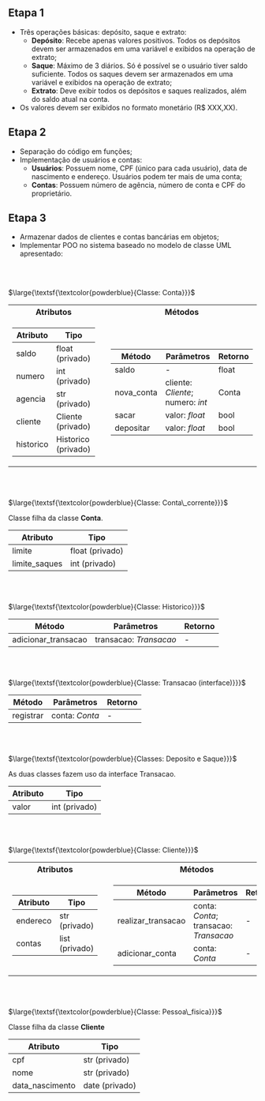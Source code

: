 ## Etapa 1
- Três operações básicas: depósito, saque e extrato:
    - **Depósito**: Recebe apenas valores positivos. Todos os depósitos devem ser armazenados em uma variável e exibidos na operação de extrato;
    - **Saque**: Máximo de 3 diários. Só é possível se o usuário tiver saldo suficiente. Todos os saques devem ser armazenados em uma variável e exibidos na operação de extrato;
    - **Extrato**: Deve exibir todos os depósitos e saques realizados, além do saldo atual na conta.
- Os valores devem ser exibidos no formato monetário (R$ XXX,XX).

## Etapa 2
- Separação do código em funções;
- Implementação de usuários e contas:
    - **Usuários**: Possuem nome, CPF (único para cada usuário), data de nascimento e endereço. Usuários podem ter mais de uma conta;
    - **Contas**: Possuem número de agência, número de conta e CPF do proprietário.

## Etapa 3
- Armazenar dados de clientes e contas bancárias em objetos;
- Implementar POO no sistema baseado no modelo de classe UML apresentado:


<br>
<br>

$\large{\textsf{\textcolor{powderblue}{Classe: Conta}}}$

<table>
<tr>
    <th>Atributos</th>
    <th></th>
    <th>Métodos</th>
</tr>
<td>

| **Atributo** | **Tipo** |
| --- | --- |
| saldo | float (privado) |
| numero | int (privado) |
| agencia | str (privado) |
| cliente | Cliente (privado) |
| historico | Historico (privado) |
</td>
<td></td>
<td>

| **Método** | **Parâmetros** | **Retorno** |
| --- | --- | --- |
| saldo | - | float |
| nova_conta | cliente: *Cliente*; numero: *int* | Conta |
| sacar | valor: *float* | bool |
| depositar | valor: *float* | bool |
</td>
</table>

<br>
<br>

$\large{\textsf{\textcolor{powderblue}{Classe: Conta\_corrente}}}$

Classe filha da classe **Conta**.

| **Atributo** | **Tipo** |
| --- | --- |
| limite | float (privado) |
| limite_saques | int (privado) |


<br>
<br>

$\large{\textsf{\textcolor{powderblue}{Classe: Historico}}}$

| **Método** | **Parâmetros** | **Retorno** |
| --- | --- | --- |
| adicionar_transacao | transacao: *Transacao* | - |


<br>
<br>

$\large{\textsf{\textcolor{powderblue}{Classe: Transacao (interface)}}}$

| **Método** | **Parâmetros** | **Retorno** |
| --- | --- | --- |
| registrar | conta: *Conta* | - |


<br>
<br>

$\large{\textsf{\textcolor{powderblue}{Classes: Deposito e Saque}}}$

As duas classes fazem uso da interface Transacao.

| **Atributo** | **Tipo** |
| --- | --- |
| valor | int (privado) |


<br>
<br>

$\large{\textsf{\textcolor{powderblue}{Classe: Cliente}}}$

<table>
<tr>
    <th>Atributos</th>
    <th></th>
    <th>Métodos</th>
</tr>
<td>

| **Atributo** | **Tipo** |
| --- | --- |
| endereco | str (privado) |
| contas | list (privado) |

</td>
<td></td>
<td>

| **Método** | **Parâmetros** | **Retorno** |
| --- | --- | --- |
| realizar_transacao | conta: *Conta*; transacao: *Transacao* | - |
| adicionar_conta | conta: *Conta* | - |

</td>
</table>


<br>
<br>

$\large{\textsf{\textcolor{powderblue}{Classe: Pessoa\_fisica}}}$

Classe filha da classe **Cliente**

| **Atributo** | **Tipo** |
| --- | --- |
| cpf | str (privado)|
| nome | str (privado)|
| data_nascimento | date (privado)|
